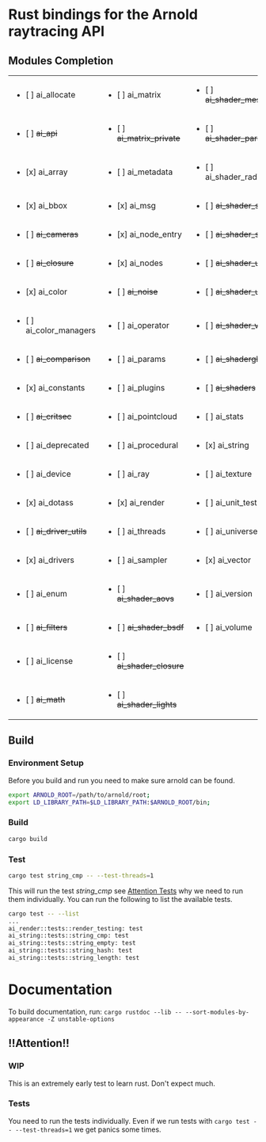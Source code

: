 # Rust bindings for the Arnold raytracing API

## Modules Completion
|                                         |                                           |                                              |
|-----------------------------------------|-------------------------------------------|----------------------------------------------|
|<ul><li>[ ] ai_allocate</li></ul>        |<ul><li>[ ] ai_matrix</li></ul>            |<ul><li>[ ] ~~ai_shader_message~~</li></ul>   |
|<ul><li>[ ] ~~ai_api~~</li></ul>         |<ul><li>[ ] ~~ai_matrix_private~~</li></ul>|<ul><li>[ ] ~~ai_shader_parameval~~</li></ul> |
|<ul><li>[x] ai_array</li></ul>           |<ul><li>[ ] ai_metadata</li></ul>          |<ul><li>[ ] ai_shader_radiance</li></ul>      |
|<ul><li>[x] ai_bbox</li></ul>            |<ul><li>[x] ai_msg</li></ul>               |<ul><li>[ ] ~~ai_shader_sample~~</li></ul>    |
|<ul><li>[ ] ~~ai_cameras~~</li></ul>     |<ul><li>[x] ai_node_entry</li></ul>        |<ul><li>[ ] ~~ai_shader_sss~~</li></ul>       |
|<ul><li>[ ] ~~ai_closure~~</li></ul>     |<ul><li>[x] ai_nodes</li></ul>             |<ul><li>[ ] ~~ai_shader_userdef~~</li></ul>   |
|<ul><li>[x] ai_color</li></ul>           |<ul><li>[ ] ~~ai_noise~~</li></ul>         |<ul><li>[ ] ~~ai_shader_util~~</li></ul>      |
|<ul><li>[ ] ai_color_managers</li></ul>  |<ul><li>[ ] ai_operator</li></ul>          |<ul><li>[ ] ~~ai_shader_volume~~</li></ul>    |
|<ul><li>[ ] ~~ai_comparison~~</li></ul>  |<ul><li>[ ] ai_params</li></ul>            |<ul><li>[ ] ~~ai_shaderglobals~~</li></ul>    |
|<ul><li>[x] ai_constants</li></ul>       |<ul><li>[ ] ai_plugins</li></ul>           |<ul><li>[ ] ~~ai_shaders~~</li></ul>          |
|<ul><li>[ ] ~~ai_critsec~~</li></ul>     |<ul><li>[ ] ai_pointcloud</li></ul>        |<ul><li>[ ] ai_stats</li></ul>                |
|<ul><li>[ ] ai_deprecated</li></ul>      |<ul><li>[ ] ai_procedural</li></ul>        |<ul><li>[x] ai_string</li></ul>               |
|<ul><li>[ ] ai_device</li></ul>          |<ul><li>[ ] ai_ray</li></ul>               |<ul><li>[ ] ai_texture</li></ul>              |
|<ul><li>[x] ai_dotass</li></ul>          |<ul><li>[x] ai_render</li></ul>            |<ul><li>[ ] ai_unit_test</li></ul>            |
|<ul><li>[ ] ~~ai_driver_utils~~</li></ul>|<ul><li>[ ] ai_threads</li></ul>           |<ul><li>[ ] ai_universe</li></ul>             |
|<ul><li>[x] ai_drivers</li></ul>         |<ul><li>[ ] ai_sampler</li></ul>           |<ul><li>[x] ai_vector</li></ul>               |
|<ul><li>[ ] ai_enum</li></ul>            |<ul><li>[ ] ~~ai_shader_aovs~~</li></ul>   |<ul><li>[ ] ai_version</li></ul>              |
|<ul><li>[ ] ~~ai_filters~~</li></ul>     |<ul><li>[ ] ~~ai_shader_bsdf~~</li></ul>   |<ul><li>[ ] ai_volume</li></ul>               |
|<ul><li>[ ] ai_license</li></ul>         |<ul><li>[ ] ~~ai_shader_closure~~</li></ul>|                                              |
|<ul><li>[ ] ~~ai_math~~</li></ul>        |<ul><li>[ ] ~~ai_shader_lights~~</li></ul> |                                              |


## Build
### Environment Setup
Before you build and run you need to make sure arnold can be found.
```bash
export ARNOLD_ROOT=/path/to/arnold/root;
export LD_LIBRARY_PATH=$LD_LIBRARY_PATH:$ARNOLD_ROOT/bin;
```
### Build
```bash
cargo build
```

### Test
```bash
cargo test string_cmp -- --test-threads=1
```
This will run the test *string_cmp* see [Attention Tests](#Tests) why we need to run them individually.
You can run the following to list the available tests.
```bash
cargo test -- --list
...
ai_render::tests::render_testing: test
ai_string::tests::string_cmp: test
ai_string::tests::string_empty: test
ai_string::tests::string_hash: test
ai_string::tests::string_length: test
```
# Documentation
To build documentation, run:
```cargo rustdoc --lib -- --sort-modules-by-appearance -Z unstable-options```
## !!Attention!!
### WIP
This is an extremely early test to learn rust. Don't expect much.

### Tests
You need to run the tests individually.
Even if we run tests with ```cargo test -- --test-threads=1``` we get panics some times.
